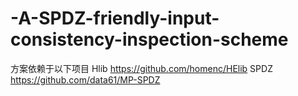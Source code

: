 # -A-SPDZ-friendly-input-consistency-inspection-scheme
方案依赖于以下项目
Hlib https://github.com/homenc/HElib
SPDZ https://github.com/data61/MP-SPDZ
